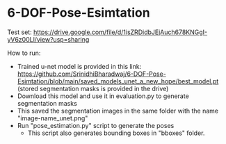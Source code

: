 # 6-DOF-Pose-Esimtation

Test set: https://drive.google.com/file/d/1isZRDidbJEjAuch678KNGgI-yV6z00Ll/view?usp=sharing

How to run:

- Trained u-net model is provided in this link: https://github.com/SrinidhiBharadwaj/6-DOF-Pose-Esimtation/blob/main/saved_models_unet_a_new_hope/best_model.pt (stored segmentation masks is provided in the drive)
- Download this model and use it in evaluation.py to generate segmentation masks
- This saved the segmentation images in the same folder with the name "image-name_unet.png"
- Run "pose_estimation.py" script to generate the poses
  - This script also generates bounding boxes in "bboxes" folder.
